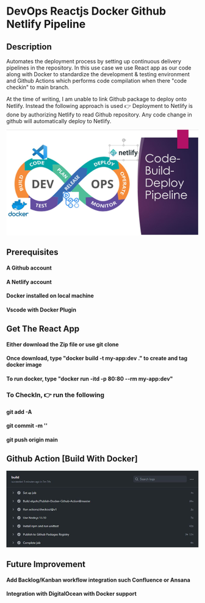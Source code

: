 # DevOps Reactjs Docker Github Netlify Pipeline

## Description
Automates the deployment process by setting up continuous delivery pipelines in the repository.
In this use case we use React app as our code along with Docker to standardize the development & testing environment 
and Github Actions which performs code compilation when there "code checkin" to main branch.

At the time of writing, I am unable to link Github package to deploy onto Netlify. Instead the following approach is used 👉
Deployment to Netlify is done by authorizing Netlify to read Github repository. Any code change in github will automatically 
deploy to Netlify.

![DevOps](pipeline.JPG?raw=true "Devops")

## Prerequisites
#### A Github account
#### A Netlify account
#### Docker installed on local machine
#### Vscode with Docker Plugin

## Get The React App
#### Either download the Zip file or use git clone
#### Once download, type "docker build -t my-app:dev ." to create and tag docker image
#### To run docker, type "docker run -itd -p 80:80 --rm my-app:dev"

### To CheckIn, 👉 run the following
#### git add -A
#### git commit -m '<your message>'
#### git push origin main
  
## Github Action [Build With Docker] 
![Build](Build.JPG?raw=true "Build")


## Future Improvement
#### Add Backlog/Kanban workflow integration such Confluence or Ansana
#### Integration with DigitalOcean with Docker support
